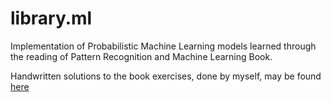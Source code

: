 # library.ml

Implementation of Probabilistic Machine Learning models learned through the reading of Pattern Recognition and Machine Learning Book.

Handwritten solutions to the book exercises, done by myself, may be found [here](https://www.dropbox.com/sh/mb25knsxraz2j4k/AAB531Meqem09mncNW6TGKkQa?dl=0)
